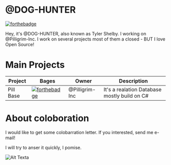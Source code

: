 # @DOG-HUNTER
[![forthebadge](https://forthebadge.com/images/badges/0-percent-optimized.svg)](https://forthebadge.com)

Hey, it's @DOG-HUNTER, also known as Tyler Shelby. I working on @Pilligrim-Inc. I work on several projects most of them a closed - BUT I love Open Source!

# Main Projects
| Project | Bages | Owner | Description |
| ------- | ----- | ----- | ----------- |
|Pill Base| [![forthebadge](https://forthebadge.com/images/badges/made-with-c-sharp.svg)](https://forthebadge.com) |@Pilligrim-Inc| It's a realation Database mostly build on C#|

# About coloboration
I would like to get some colobarration letter. If you interested, send me e-mail!

I will try to anser it quickly, I pomise.


![Alt Text](https://tenor.com/view/kitten-cat-typing-typing-cat-gif-5751430.gif)a
<!--
**Dog-Hunter/Dog-Hunter** is a ✨ _special_ ✨ repository because its `README.md` (this file) appears on your GitHub profile.

Here are some ideas to get you started:

- 🔭 I’m currently working on ...
- 🌱 I’m currently learning ...
- 👯 I’m looking to collaborate on ...
- 🤔 I’m looking for help with ...
- 💬 Ask me about ...
- 📫 How to reach me: ...
- 😄 Pronouns: ...
- ⚡ Fun fact: ...
-->
